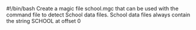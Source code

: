 #!/bin/bash
Create a magic file school.mgc that can be used with the command file to detect School data files. School data files always contain the string SCHOOL at offset 0

